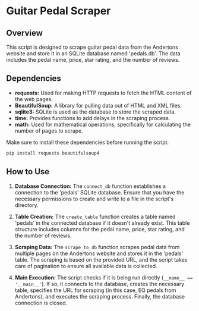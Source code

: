 # Guitar Pedal Scraper

## Overview
This script is designed to scrape guitar pedal data from the Andertons website and store it in an SQLite database named 'pedals.db'. The data includes the pedal name, price, star rating, and the number of reviews.

## Dependencies
- **requests:** Used for making HTTP requests to fetch the HTML content of the web pages.
- **BeautifulSoup:** A library for pulling data out of HTML and XML files.
- **sqlite3:** SQLite is used as the database to store the scraped data.
- **time:** Provides functions to add delays in the scraping process.
- **math:** Used for mathematical operations, specifically for calculating the number of pages to scrape.

Make sure to install these dependencies before running the script.

```bash
pip install requests beautifulsoup4
```
## How to Use
1. **Database Connection:** The `connect_db` function establishes a connection to the 'pedals' SQLite database. Ensure that you have the necessary permissions to create and write to a file in the script's directory.

2. **Table Creation:** The `create_table` function creates a table named 'pedals' in the connected database if it doesn't already exist. This table structure includes columns for the pedal name, price, star rating, and the number of reviews.

3. **Scraping Data:** The `scrape_to_db` function scrapes pedal data from multiple pages on the Andertons website and stores it in the 'pedals' table. The scraping is based on the provided URL, and the script takes care of pagination to ensure all available data is collected.

4. **Main Execution:** The script checks if it is being run directly (`__name__ == '__main__'`). If so, it connects to the database, creates the necessary table, specifies the URL for scraping (in this case, EQ pedals from Andertons), and executes the scraping process. Finally, the database connection is closed.

